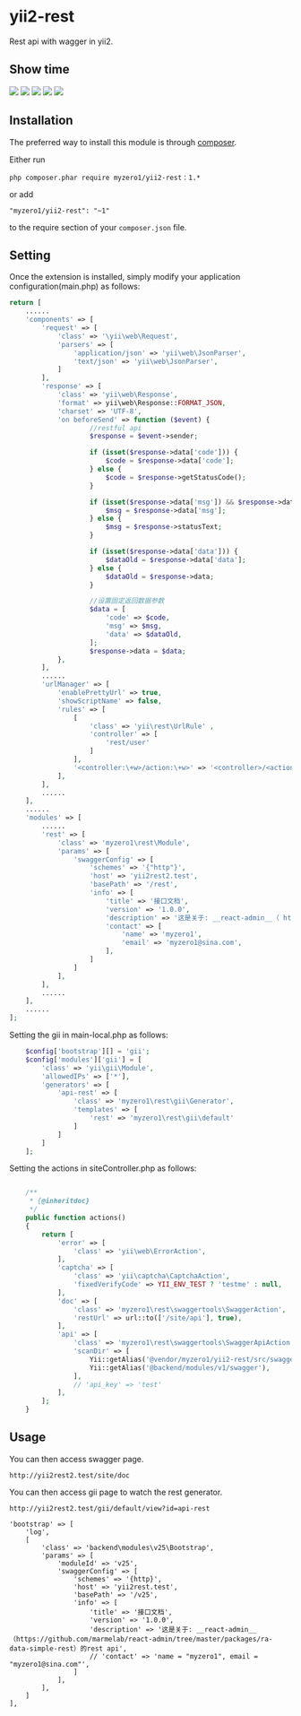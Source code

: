 yii2-rest
========================

Rest api with wagger in yii2.

Show time
------------

![](https://github.com/myzero1/show-time/blob/master/yii2-rest/screenshot1/101.png)
![](https://github.com/myzero1/show-time/blob/master/yii2-rest/screenshot1/102.png)
![](https://github.com/myzero1/show-time/blob/master/yii2-rest/screenshot1/103.png)
![](https://github.com/myzero1/show-time/blob/master/yii2-rest/screenshot1/104.png)
![](https://github.com/myzero1/show-time/blob/master/yii2-rest/screenshot1/105.png)

Installation
------------

The preferred way to install this module is through [composer](http://getcomposer.org/download/).

Either run

```
php composer.phar require myzero1/yii2-rest：1.*
```

or add

```
"myzero1/yii2-rest": "~1"
```

to the require section of your `composer.json` file.



Setting
-----

Once the extension is installed, simply modify your application configuration(main.php) as follows:

```php
return [
    ......
    'components' => [
        'request' => [
            'class' => '\yii\web\Request',
            'parsers' => [
                'application/json' => 'yii\web\JsonParser',
                'text/json' => 'yii\web\JsonParser',
            ]
        ],
        'response' => [
            'class' => 'yii\web\Response',
            'format' => yii\web\Response::FORMAT_JSON,
            'charset' => 'UTF-8',
            'on beforeSend' => function ($event) {
                    //restful api
                    $response = $event->sender;

                    if (isset($response->data['code'])) {
                        $code = $response->data['code'];
                    } else {
                        $code = $response->getStatusCode();
                    }

                    if (isset($response->data['msg']) && $response->data['msg']) {
                        $msg = $response->data['msg'];
                    } else {
                        $msg = $response->statusText;
                    }

                    if (isset($response->data['data'])) {
                        $dataOld = $response->data['data'];
                    } else {
                        $dataOld = $response->data;
                    }

                    //设置固定返回数据参数
                    $data = [
                        'code' => $code,
                        'msg' => $msg,
                        'data' => $dataOld,
                    ];
                    $response->data = $data;
            },
        ],
        ......
        'urlManager' => [
            'enablePrettyUrl' => true,
            'showScriptName' => false,
            'rules' => [
                [
                    'class' => 'yii\rest\UrlRule' ,
                    'controller' => [
                        'rest/user'
                    ]
                ],
                '<controller:\+w>/action:\+w>' => '<controller>/<action>'
            ],
        ],
        ......
    ],
    ......
    'modules' => [
        ......
        'rest' => [
            'class' => 'myzero1\rest\Module',
            'params' => [
                'swaggerConfig' => [
                    'schemes' => '{"http"}',
                    'host' => 'yii2rest2.test',
                    'basePath' => '/rest',
                    'info' => [
                        'title' => '接口文档',
                        'version' => '1.0.0',
                        'description' => '这是关于: __react-admin__（ https://github.com/marmelab/react-admin/tree/master/packages/ra-data-simple-rest ）的rest api',
                        'contact' => [
                            'name' => 'myzero1',
                            'email' => 'myzero1@sina.com',
                        ],
                    ]
                ]
            ],
        ],
        ......
    ],
    ......
];
```

Setting the gii in main-local.php as follows:

```php
    $config['bootstrap'][] = 'gii';
    $config['modules']['gii'] = [
        'class' => 'yii\gii\Module',
        'allowedIPs' => ['*'],
        'generators' => [
            'api-rest' => [
                'class' => 'myzero1\rest\gii\Generator',
                'templates' => [
                    'rest' => 'myzero1\rest\gii\default'
                ]
            ]
        ]
    ];
```


Setting the actions in siteController.php as follows:

```php

    /**
     * {@inheritdoc}
     */
    public function actions()
    {
        return [
            'error' => [
                'class' => 'yii\web\ErrorAction',
            ],
            'captcha' => [
                'class' => 'yii\captcha\CaptchaAction',
                'fixedVerifyCode' => YII_ENV_TEST ? 'testme' : null,
            ],
            'doc' => [
                'class' => 'myzero1\rest\swaggertools\SwaggerAction',
                'restUrl' => url::to(['/site/api'], true),
            ],
            'api' => [
                'class' => 'myzero1\rest\swaggertools\SwaggerApiAction',
                'scanDir' => [
                    Yii::getAlias('@vendor/myzero1/yii2-rest/src/swaggertools/config'),
                    Yii::getAlias('@backend/modules/v1/swagger'),
                ],
                // 'api_key' => 'test'
            ],
        ];
    }
```

Usage
-----

You can then access swagger page.

```
http://yii2rest2.test/site/doc
```


You can then access gii page to watch the rest generator.

```
http://yii2rest2.test/gii/default/view?id=api-rest
```








    'bootstrap' => [
        'log',
        [
            'class' => 'backend\modules\v25\Bootstrap',
            'params' => [
                'moduleId' => 'v25',
                'swaggerConfig' => [
                    'schemes' => '{http}',
                    'host' => 'yii2rest.test',
                    'basePath' => '/v25',
                    'info' => [
                        'title' => '接口文档',
                        'version' => '1.0.0',
                        'description' => '这是关于: __react-admin__（https://github.com/marmelab/react-admin/tree/master/packages/ra-data-simple-rest）的rest api',
                        // 'contact' => 'name = "myzero1", email = "myzero1@sina.com"',
                    ]
                ],
            ],
        ]
    ],
